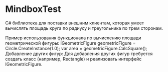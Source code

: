 # MindboxTest

C# библиотека для поставки внешним клиентам, которая умеет вычислять площадь круга по радиусу и треугольника по трем сторонам.

Пример использования функционала по вычислению площади геометрической фигуры:
  IGeometricFigure geometricFigure = Circle.CreateInstance(1.0);
  var area = geometricFigure.CalcSquare();
Добавление других фигур:
Для добавления других фигур требуется создать класс (например, Rectangle) и реализовать интерфейс IGeometricFigure.
